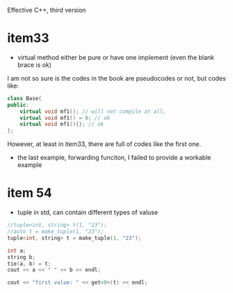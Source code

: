 Effective C++, third version

# item33

* virtual method either be pure or have one implement (even the blank brace is ok)

I am not so sure is the codes in the book are pseudocodes or not, but codes like:

``` cpp
class Base{
public:
    virtual void mf1(); // will not compile at all,
    virtual void mf1() = 0; // ok
    virtual void mf1(){}; // ok
};
```

However, at least in item33, there are full of codes like the first one.


* the last example, forwarding funciton, I failed to provide a workable example

# item 54

* tuple in std, can contain different types of valuse

``` cpp
//tuple<int, string> t(1, "23");
//auto t = make_tuple(1, "23");
tuple<int, string> t = make_tuple(1, "23");

int a;
string b;
tie(a, b) = t;
cout << a << " " << b << endl;

cout << "first value: " << get<0>(t) << endl;
```
